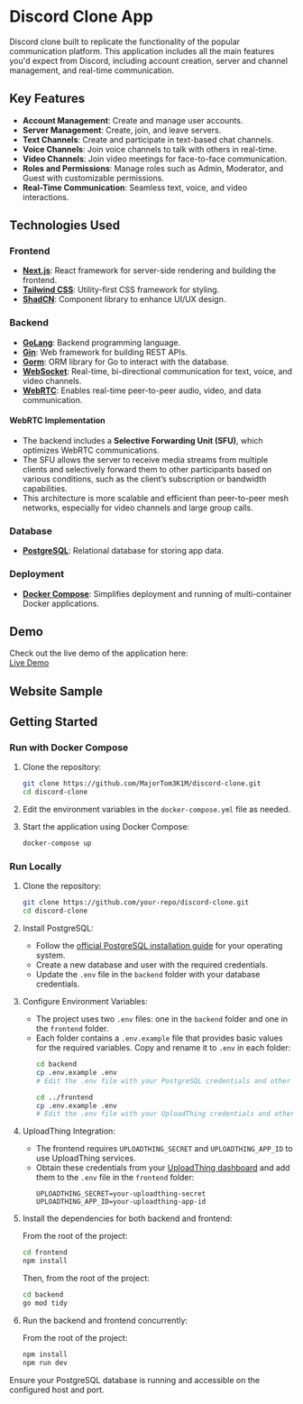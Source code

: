 # Discord Clone App

Discord clone built to replicate the functionality of the popular communication platform. This application includes all the main features you'd expect from Discord, including account creation, server and channel management, and real-time communication.

## Key Features

- **Account Management**: Create and manage user accounts.
- **Server Management**: Create, join, and leave servers.
- **Text Channels**: Create and participate in text-based chat channels.
- **Voice Channels**: Join voice channels to talk with others in real-time.
- **Video Channels**: Join video meetings for face-to-face communication.
- **Roles and Permissions**: Manage roles such as Admin, Moderator, and Guest with customizable permissions.
- **Real-Time Communication**: Seamless text, voice, and video interactions.

## Technologies Used

### Frontend
- **[Next.js](https://nextjs.org/)**: React framework for server-side rendering and building the frontend.
- **[Tailwind CSS](https://tailwindcss.com/)**: Utility-first CSS framework for styling.
- **[ShadCN](https://ui.shadcn.com/)**: Component library to enhance UI/UX design.

### Backend
- **[GoLang](https://golang.org/)**: Backend programming language.
- **[Gin](https://gin-gonic.com/)**: Web framework for building REST APIs.
- **[Gorm](https://gorm.io/)**: ORM library for Go to interact with the database.
- **[WebSocket](https://pkg.go.dev/github.com/gorilla/websocket)**: Real-time, bi-directional communication for text, voice, and video channels.
- **[WebRTC](https://pion.ly/)**: Enables real-time peer-to-peer audio, video, and data communication.

#### WebRTC Implementation
- The backend includes a **Selective Forwarding Unit (SFU)**, which optimizes WebRTC communications.
- The SFU allows the server to receive media streams from multiple clients and selectively forward them to other participants based on various conditions, such as the client’s subscription or bandwidth capabilities.
- This architecture is more scalable and efficient than peer-to-peer mesh networks, especially for video channels and large group calls.

### Database
- **[PostgreSQL](https://www.postgresql.org/)**: Relational database for storing app data.

### Deployment
- **[Docker Compose](https://docs.docker.com/compose/)**: Simplifies deployment and running of multi-container Docker applications.

## Demo

Check out the live demo of the application here:  
[Live Demo](https://www.jkrn.me/)

## Website Sample


## Getting Started

### Run with Docker Compose

1. Clone the repository:
   ```bash
   git clone https://github.com/MajorTom3K1M/discord-clone.git
   cd discord-clone
   ```

2. Edit the environment variables in the `docker-compose.yml` file as needed.

3. Start the application using Docker Compose:
   ```bash
   docker-compose up
   ```

### Run Locally

1. Clone the repository:
   ```bash
   git clone https://github.com/your-repo/discord-clone.git
   cd discord-clone
   ```

2. Install PostgreSQL:
   - Follow the [official PostgreSQL installation guide](https://www.postgresql.org/download/) for your operating system.
   - Create a new database and user with the required credentials.
   - Update the `.env` file in the `backend` folder with your database credentials.

3. Configure Environment Variables:
   - The project uses two `.env` files: one in the `backend` folder and one in the `frontend` folder.
   - Each folder contains a `.env.example` file that provides basic values for the required variables. Copy and rename it to `.env` in each folder:
     ```bash
     cd backend
     cp .env.example .env
     # Edit the .env file with your PostgreSQL credentials and other necessary values

     cd ../frontend
     cp .env.example .env
     # Edit the .env file with your UploadThing credentials and other required values
     ```

4. UploadThing Integration:
   - The frontend requires `UPLOADTHING_SECRET` and `UPLOADTHING_APP_ID` to use UploadThing services.
   - Obtain these credentials from your [UploadThing dashboard](https://uploadthing.com/) and add them to the `.env` file in the `frontend` folder:
     ```
     UPLOADTHING_SECRET=your-uploadthing-secret
     UPLOADTHING_APP_ID=your-uploadthing-app-id
     ```

5. Install the dependencies for both backend and frontend:

   From the root of the project:
   ```bash
   cd frontend
   npm install
   ```

   Then, from the root of the project:
   ```bash
   cd backend
   go mod tidy
   ```

6. Run the backend and frontend concurrently:

   From the root of the project:
   ```bash
   npm install
   npm run dev
   ```

Ensure your PostgreSQL database is running and accessible on the configured host and port.